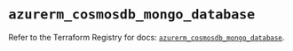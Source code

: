 # `azurerm_cosmosdb_mongo_database`

Refer to the Terraform Registry for docs: [`azurerm_cosmosdb_mongo_database`](https://registry.terraform.io/providers/hashicorp/azurerm/4.10.0/docs/resources/cosmosdb_mongo_database).
